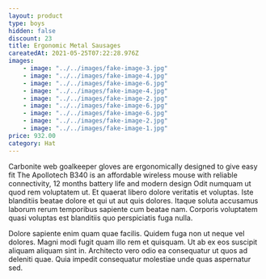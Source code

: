 ```yaml
---
layout: product
type: boys
hidden: false
discount: 23
title: Ergonomic Metal Sausages
careatedAt: 2021-05-25T07:22:28.976Z
images:
    - image: "../../images/fake-image-3.jpg"
    - image: "../../images/fake-image-4.jpg"
    - image: "../../images/fake-image-6.jpg"
    - image: "../../images/fake-image-4.jpg"
    - image: "../../images/fake-image-2.jpg"
    - image: "../../images/fake-image-6.jpg"
    - image: "../../images/fake-image-6.jpg"
    - image: "../../images/fake-image-2.jpg"
    - image: "../../images/fake-image-1.jpg"
price: 932.00
category: Hat
---
```

Carbonite web goalkeeper gloves are ergonomically designed to give easy fit
The Apollotech B340 is an affordable wireless mouse with reliable connectivity, 12 months battery life and modern design
Odit numquam ut quod rem voluptatem ut. Et quaerat libero dolore veritatis et voluptas. Iste blanditiis beatae dolore et qui ut aut quis dolores. Itaque soluta accusamus laborum rerum temporibus sapiente cum beatae nam. Corporis voluptatem quasi voluptas est blanditiis quo perspiciatis fuga nulla.
 Dolore sapiente enim quam quae facilis. Quidem fuga non ut neque vel dolores. Magni modi fugit quam illo rem et quisquam. Ut ab ex eos suscipit aliquam aliquam sint in. Architecto vero odio ea consequatur ut quos ad deleniti quae. Quia impedit consequatur molestiae unde quas aspernatur sed.
